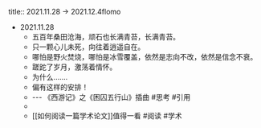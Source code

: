 title:: 2021.11.28 -> 2021.12.4flomo

- 2021.11.28
	- 五百年桑田沧海，顽石也长满青苔，长满青苔。
	- 只一颗心儿未死，向往着逍遥自在。
	- 哪怕是野火焚烧，哪怕是冰雪覆盖，依然是志向不改，依然是信念不衰。
	- 蹉跎了岁月，激荡着情怀。
	- 为什么.......
	- 偏有这样的安排！
	- --- 《西游记》之《困囚五行山》插曲 #思考 #引用
	-
	- [[如何阅读一篇学术论文]]值得一看 #阅读 #学术